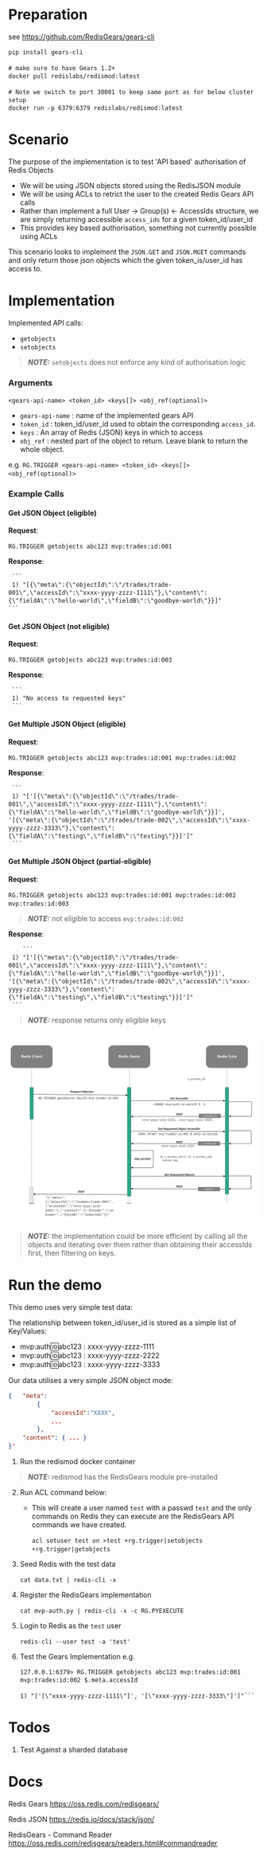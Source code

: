 # Preparation

see https://github.com/RedisGears/gears-cli
```
pip install gears-cli

# make sure to have Gears 1.2+
docker pull redislabs/redismod:latest

# Note we switch to port 30001 to keep same port as for below cluster setup
docker run -p 6379:6379 redislabs/redismod:latest
```

# Scenario

The purpose of the implementation is to test 'API based' authorisation of Redis Objects
- We will be using JSON objects stored using the RedisJSON module 
- We will be using ACLs to retrict the user to the created Redis Gears API calls 
- Rather than implement a full User -> Group(s) <- AccessIds structure, we are simply returning accessible `access_ids` for a given token_id/user_id 
- This provides key based authorisation, something not currently possible using ACLs   

This scenario looks to implement the `JSON.GET` and `JSON.MGET` commands and only return those json objects which the given token_is/user_id has access to. 



# Implementation 

Implemented API calls: 
- `getobjects`
- `setobjects`

> **_NOTE:_**  `setobjects` does not enforce any kind of authorisation logic

### Arguments 

`<gears-api-name> <token_id> <keys[]> <obj_ref(optional)>`
- `gears-api-name` : name of the implemented gears API 
- `token_id` : token_id/user_id used to obtain the corresponding `access_id`. 
- `keys` : An array of Redis (JSON) keys in which to access 
- `obj_ref` : nested part of the object to return. Leave blank to return the whole object. 

e.g. `RG.TRIGGER <gears-api-name> <token_id> <keys[]> <obj_ref(optional)>`

### Example Calls 

#### Get JSON Object (eligible)
   
   **Request**: 
   
   `RG.TRIGGER getobjects abc123 mvp:trades:id:001`
    
   **Response**: 
   
     ```
     1) "[{\"meta\":{\"objectId\":\"/trades/trade-001\",\"accessId\":\"xxxx-yyyy-zzzz-1111\"},\"content\":{\"fieldA\":\"hello-world\",\"fieldB\":\"goodbye-world\"}}]"
    ```

#### Get JSON Object (not eligible)

   **Request**: 
   
   `RG.TRIGGER getobjects abc123 mvp:trades:id:003`
    
   **Response**: 
   
     ``` 
     1) "No access to requested keys"
     ```

#### Get Multiple JSON Object (eligible)
   
   **Request**: 
   
   `RG.TRIGGER getobjects abc123 mvp:trades:id:001 mvp:trades:id:002`
    
   **Response**: 
   
     ``` 
     1) "['[{\"meta\":{\"objectId\":\"/trades/trade-001\",\"accessId\":\"xxxx-yyyy-zzzz-1111\"},\"content\":{\"fieldA\":\"hello-world\",\"fieldB\":\"goodbye-world\"}}]', '[{\"meta\":{\"objectId\":\"/trades/trade-002\",\"accessId\":\"xxxx-yyyy-zzzz-3333\"},\"content\":{\"fieldA\":\"testing\",\"fieldB\":\"testing\"}}]']" 
     ```



#### Get Multiple JSON Object (partial-eligible)

   **Request**: 
   
   `RG.TRIGGER getobjects abc123 mvp:trades:id:001 mvp:trades:id:002 mvp:trades:id:003`
    

   > **_NOTE:_**  not eligible to access `mvp:trades:id:002`

   **Response**: 

        ``` 
     1) "['[{\"meta\":{\"objectId\":\"/trades/trade-001\",\"accessId\":\"xxxx-yyyy-zzzz-1111\"},\"content\":{\"fieldA\":\"hello-world\",\"fieldB\":\"goodbye-world\"}}]', '[{\"meta\":{\"objectId\":\"/trades/trade-002\",\"accessId\":\"xxxx-yyyy-zzzz-3333\"},\"content\":{\"fieldA\":\"testing\",\"fieldB\":\"testing\"}}]']" 
     ```

> **_NOTE:_**  response returns only eligible keys 

\
![MVP Seq Diagram](./images/mvp-seq.png)

> **_NOTE:_**  the implementation could be more efficient by calling all the objects and iterating over them rather than obtaining their accessIds first, then filtering on keys. 


# Run the demo

This demo uses very simple test data: 

The relationship between token_id/user_id is stored as a simple list of Key/Values:  
- mvp:auth:id:abc123 : xxxx-yyyy-zzzz-1111
- mvp:auth:id:abc123 : xxxx-yyyy-zzzz-2222
- mvp:auth:id:abc123 : xxxx-yyyy-zzzz-3333

Our data utilises a very simple JSON object mode: 

```json
{   "meta": 
        {   
            "accessId":"XXXX",
            ... 
        }, 
    "content": { ... }
}'
```

1. Run the redismod docker container 
> **_NOTE:_**  redismod has the RedisGears module pre-installed

2. Run ACL command below:
   - This will create a user named `test` with a passwd `test` and the only commands on Redis they can execute are the RedisGears API commands we have created. 

        `acl setuser test on >test +rg.trigger|setobjects +rg.trigger|getobjects` 

3. Seed Redis with the test data 

    `cat data.txt | redis-cli -x`

4. Register the RedisGears implementation

    `cat mvp-auth.py | redis-cli -x -c RG.PYEXECUTE`

5. Login to Redis as the `test` user

    `redis-cli --user test -a 'test'`

6. Test the Gears Implementation e.g. 

    ```
    127.0.0.1:6379> RG.TRIGGER getobjects abc123 mvp:trades:id:001 mvp:trades:id:002 $.meta.accessId

    1) "['[\"xxxx-yyyy-zzzz-1111\"]', '[\"xxxx-yyyy-zzzz-3333\"]']"```

# Todos

1. Test Against a sharded database

# Docs

Redis Gears
https://oss.redis.com/redisgears/

Redis JSON
https://redis.io/docs/stack/json/

RedisGears - Command Reader 
https://oss.redis.com/redisgears/readers.html#commandreader



